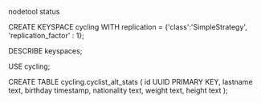 nodetool status



CREATE KEYSPACE cycling WITH replication = {'class':'SimpleStrategy', 'replication_factor' : 1};

 DESCRIBE keyspaces;
 
 USE cycling;
 
 
CREATE TABLE cycling.cyclist_alt_stats ( id UUID PRIMARY KEY, lastname text, birthday timestamp, nationality text, weight text, height text );
